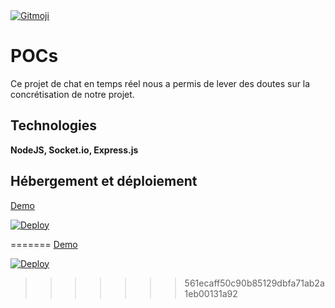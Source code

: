 <a href="https://gitmoji.dev">
  <img src="https://img.shields.io/badge/gitmoji-%20😜%20😍-FFDD67.svg?style=flat-square" alt="Gitmoji">
</a>

# POCs

Ce projet de chat en temps réel nous a permis de lever des doutes sur la concrétisation de notre projet. 

## Technologies

**NodeJS, Socket.io, Express.js** 

## Hébergement et déploiement 

[Demo](https://fathomless-ocean-90595.herokuapp.com/)  
 
[![Deploy](https://www.herokucdn.com/deploy/button.png)](https://heroku.com/deploy?template=https://github.com/socketio/chat-example)







=======
[Demo](https://fathomless-ocean-90595.herokuapp.com/)  

 
[![Deploy](https://www.herokucdn.com/deploy/button.png)](https://heroku.com/deploy?template=https://github.com/socketio/chat-example)
>>>>>>> 561ecaff50c90b85129dbfa71ab2a1eb00131a92
